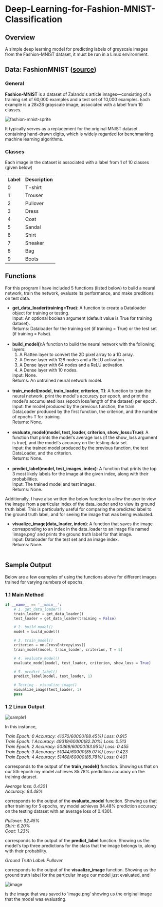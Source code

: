 # Deep-Learning-for-Fashion-MNIST-Classification

## Overview
A simple deep learning model for predicting labels of greyscale images from the Fashion-MNIST dataset, it must be run in a Linux environment.

## Data: FashionMNIST ([source](https://github.com/zalandoresearch/fashion-mnist))

### General

<b>Fashion-MNIST</b> is a dataset of Zalando's article images—consisting of a training set of 60,000 examples and a test set of 10,000 examples. Each example is a 28x28 grayscale image, associated with a label from 10 classes.

![fashion-mnist-sprite](https://user-images.githubusercontent.com/72423203/191127147-7b917365-f512-4bb2-9af6-529b10d49e23.png)

It typically serves as a replacement for the original MNIST dataset containing hand-drawn digits, which is widely regarded for benchmarking machine learning algorithms.

### Classes

Each image in the dataset is associated with a label from 1 of 10 classes (given below)

<table>
  <tr> 
    <th>Label</th>	
    <th>Description</th>
  </tr>
   <tr> 
     <td>0</td>
     <td>T-shirt</td>
  </tr>
  <tr> 
     <td>1</td>
     <td>Trouser</td>
  </tr>
  <tr> 
     <td>2</td>
     <td>Pullover</td>
  </tr>
  <tr> 
     <td>3</td>
     <td>Dress</td>
  </tr>
  <tr> 
     <td>4</td>
     <td>Coat</td>
  </tr>
  <tr> 
     <td>5</td>
     <td>Sandal</td>
  </tr>
  <tr> 
     <td>6</td>
     <td>Shirt</td>
  </tr>
  <tr> 
     <td>7</td>
     <td>Sneaker</td>
  </tr>
   <tr> 
     <td>8</td>
     <td>Bag</td>
  </tr>
  <tr> 
     <td>9</td>
     <td>Boots</td>
  </tr>
</table>

## Functions

For this program I have included 5 functions (listed below) to build a neural network, train the network, evaluate its performance, and make preditions on test data. 

<ul>
  <li>
    <b>get_data_loader(training=True)</b>: A function to create a Dataloader object for training or testing.<br>
    Input: An optional boolean argument (default value is True for training dataset).<br>
    Returns: Dataloader for the training set (if training = True) or the test set (if training = False).<br>
    </li><br>

  <li>
    <b>build_model()</b>:A function to build the neural network with the following layers:<br>
    <ol>
      <li>A Flatten layer to convert the 2D pixel array to a 1D array.</li>
      <li>A Dense layer with 128 nodes and a ReLU activation.</li>
      <li>A Dense layer with 64 nodes and a ReLU activation.</li>
      <li>A Dense layer with 10 nodes.</li>
     </ol>
    Input: None.<br>
    Returns: An untrained neural network model.
 </li><br>
  
  <li>
    <b>train_model(model, train_loader, criterion, T)</b>: A function to train the neural network, print the model's accuracy per epoch, and print the model's accumulated loss (epoch loss/length of the dataset) per epoch.<br>
    Input: the model produced by the previous function, the train DataLoader produced by the first function, the criterion, and the number of epochs T for training.<br>
    Returns: None.
 </li><br>
 
  <li>
    <b>evaluate_model(model, test_loader, criterion, show_loss=True)</b>: A function that prints the model's average loss (if the show_loss argument is true), and the model's accuracy on the testing data set.<br>
    Input: the trained model produced by the previous function, the test DataLoader, and the criterion.<br>
    Returns: None.
 </li><br>
 
 <li>
    <b>predict_label(model, test_images, index)</b>: A function that prints the top 3 most likely labels for the image at the given index, along with their probabilities.<br>
    Input: The trained model and test images.<br>
    Returns: None.
 </li>
</ul>
  
Additionally, I have also written the below function to allow the user to view the image from a particular index of the data_loader and to view its ground truth label. This is particularly useful for comparing the predicted label to the ground truth label, and for seeing the image that was being evaluated.
 
<ul>
  <li>
    <b>visualize_image(data_loader, index)</b>: A function that saves the image corresponding to an index in the data_loader to an image file named 'image.png' and prints the ground truth label for that image.<br>
    Input: Dataloader for the test set and an image index.<br>
    Returns: None.<br>
    </li><br>
</ul>
  
## Sample Output

Below are a few examples of using the functions above for different images trained for varying numbers of epochs. 

### 1.1 Main Method
```python
if __name__ == '__main__':
    # 1. get_data_loader()
    train_loader = get_data_loader()
    test_loader = get_data_loader(training = False)

    # 2. build_model()
    model = build_model()

    # 3. train_model()
    criterion = nn.CrossEntropyLoss()
    train_model(model, train_loader, criterion, T = 5)

    # 4. evaluate_model()
    evaluate_model(model, test_loader, criterion, show_loss = True)

    # 5. predict_label()
    predict_label(model, test_loader, 1)

    # Testing - visualize_image()
    visualize_image(test_loader, 1)
    pass
```
### 1.2 Linux Output
![sample1](https://user-images.githubusercontent.com/72423203/191143638-d30aac9e-e010-4056-a4b9-b6e7cb682bee.png)

In this instance, 

<i>
Train Epoch: 0  Accuracy: 41070/60000(68.45%)  Loss: 0.915<br>
Train Epoch: 1  Accuracy: 49319/60000(82.20%)  Loss: 0.513<br>
Train Epoch: 2  Accuracy: 50369/60000(83.95%)  Loss: 0.455<br>
Train Epoch: 3  Accuracy: 51044/60000(85.07%)  Loss: 0.423<br>
Train Epoch: 4  Accuracy: 51468/60000(85.78%)  Loss: 0.401<br>
</i>

corresponds to the output of the <b>train_model()</b> function. Showing us that on our 5th epoch my model achieves 85.78% prediction accuracy on the training dataset. 

<i>
Average loss: 0.4301<br>
Accuracy: 84.48%<br>
</i>

corresponds to the output of the <b>evaluate_model</b> function. Showing us that after training for 5 epochs, my model achieves 84.48% prediction accuracy on the testing dataset with an average loss of 0.4301.

<i>
Pullover: 92.45%<br>
Shirt: 6.20%<br>
Coat: 1.23%<br>
</i>

corresponds to the output of the <b>predict_label</b> function. Showing us the model's top three predictions for the class that the image belongs to, along with their probability.

<i>
Ground Truth Label: Pullover<br>
</i>

corresponds to the output of the <b>visualize_image</b> function. Showing us the ground truth label for the particular image our model just evaluated, and <br>

![image](https://user-images.githubusercontent.com/72423203/191144771-0b89bc19-f125-41a6-bba2-1d8b06c63977.png)<br>

is the image that was saved to 'image.png' showing us the original image that the model was evaluating.
